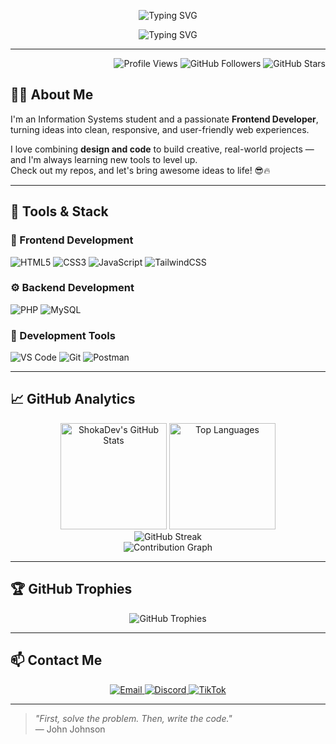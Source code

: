 <p align="center">
  <img src="https://readme-typing-svg.herokuapp.com?font=JetBrains+Mono&weight=600&size=25&pause=1000&color=00FFE0&center=true&vCenter=true&repeat=false&width=490&lines=Hi!+I'm+Faharel+Adittha+Pratama" alt="Typing SVG" />
</p>

<p align="center">
  <img src="https://readme-typing-svg.herokuapp.com?font=Fira+Code&weight=600&pause=1500&color=87CEEB&center=true&vCenter=true&random=true&width=490&lines=Frontend+Developer;Web+Designer;UI%2FUX+Enthusiast" alt="Typing SVG" />
</p>

<!-- <p align="center">
  A passionate Frontend Developer who loves clean UI, creative code, and building web experiences.
</p> -->

---

<div align="right">
  <img src="https://komarev.com/ghpvc/?username=ShokaDev&style=flat-square&color=blueviolet&label=Profile+Views" alt="Profile Views"/>
  <img src="https://img.shields.io/github/followers/ShokaDev?style=flat-square&color=blue&label=Followers" alt="GitHub Followers"/>
  <img src="https://img.shields.io/github/stars/ShokaDev?style=flat-square&color=yellow&label=Total+Stars" alt="GitHub Stars"/>
</div>

## 🧑‍💻 About Me

I'm an Information Systems student and a passionate **Frontend Developer**, turning ideas into clean, responsive, and user-friendly web experiences.  

I love combining **design and code** to build creative, real-world projects — and I'm always learning new tools to level up.  
Check out my repos, and let's bring awesome ideas to life! 😎🔥

---

## 🔨 Tools & Stack

### 🎨 Frontend Development
<p align="left">
  <img src="https://img.shields.io/badge/HTML5-E34F26?style=for-the-badge&logo=html5&logoColor=white" alt="HTML5"/>
  <img src="https://img.shields.io/badge/CSS3-1572B6?style=for-the-badge&logo=css3&logoColor=white" alt="CSS3"/>
  <img src="https://img.shields.io/badge/JavaScript-F7DF1E?style=for-the-badge&logo=javascript&logoColor=black" alt="JavaScript"/>
  <img src="https://img.shields.io/badge/Tailwind_CSS-38B2AC?style=for-the-badge&logo=tailwind-css&logoColor=white" alt="TailwindCSS"/>
</p>

### ⚙️ Backend Development
<p align="left">
  <img src="https://img.shields.io/badge/PHP-777BB4?style=for-the-badge&logo=php&logoColor=white" alt="PHP"/>
  <img src="https://img.shields.io/badge/MySQL-4479A1?style=for-the-badge&logo=mysql&logoColor=white" alt="MySQL"/>
</p>

</p>

### 🔧 Development Tools
<p align="left">
  <img src="https://img.shields.io/badge/VS_Code-007ACC?style=for-the-badge&logo=visual-studio-code&logoColor=white" alt="VS Code"/>
  <img src="https://img.shields.io/badge/Git-F05032?style=for-the-badge&logo=git&logoColor=white" alt="Git"/>
  <img src="https://img.shields.io/badge/Postman-FF6C37?style=for-the-badge&logo=postman&logoColor=white" alt="Postman"/>
</p>

---

## 📈 GitHub Analytics

<div align="center">
  <img src="https://github-readme-stats.vercel.app/api?username=ShokaDev&show_icons=true&theme=tokyonight&hide_border=true&count_private=true" alt="ShokaDev's GitHub Stats" height="170"/>
  <img src="https://github-readme-stats.vercel.app/api/top-langs/?username=ShokaDev&layout=compact&theme=tokyonight&hide_border=true&langs_count=8" alt="Top Languages" height="170"/>
</div>

<div align="center">
  <img src="https://github-readme-streak-stats.herokuapp.com/?user=ShokaDev&theme=tokyonight&hide_border=true" alt="GitHub Streak"/>
</div>

<div align="center">
  <img src="https://github-readme-activity-graph.vercel.app/graph?username=ShokaDev&theme=tokyo-night&hide_border=true" alt="Contribution Graph"/>
</div>

---

## 🏆 GitHub Trophies

<div align="center">
  <img src="https://github-profile-trophy.vercel.app/?username=ShokaDev&theme=tokyonight&no-frame=true&row=1&column=7" alt="GitHub Trophies"/>
</div>

---

## 📫 Contact Me

<p align="center">
  <a href="mailto:fahareladitthapratama@gmail.com" target="_blank">
    <img src="https://img.shields.io/badge/Email-D14836?style=for-the-badge&logo=gmail&logoColor=white" alt="Email"/>
  </a>
  <a href="https://discord.gg/8gB5RxK6" target="_blank">
    <img src="https://img.shields.io/badge/Discord-7289DA?style=for-the-badge&logo=discord&logoColor=white" alt="Discord"/>
  </a>
  <a href="https://www.tiktok.com/@shoukanee?is_from_webapp=1&sender_device=pc" target="_blank">
    <img src="https://img.shields.io/badge/TikTok-000000?style=for-the-badge&logo=tiktok&logoColor=white" alt="TikTok"/>
  </a>

</p>


---

> _"First, solve the problem. Then, write the code."_  
> — John Johnson


